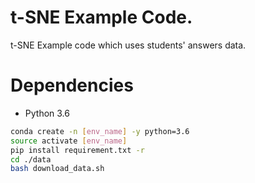 # t-SNE Example Code.
t-SNE Example code which uses students' answers data.

# Dependencies
* Python 3.6

```bash
conda create -n [env_name] -y python=3.6
source activate [env_name]
pip install requirement.txt -r
cd ./data
bash download_data.sh
```

